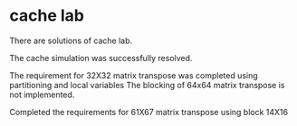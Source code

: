 # cache lab
There are solutions of cache lab.

The cache simulation was successfully resolved.

The requirement for 32X32 matrix transpose was completed using partitioning and local variables
The blocking of 64x64 matrix transpose is not implemented.

Completed the requirements for 61X67 matrix transpose using block 14X16
